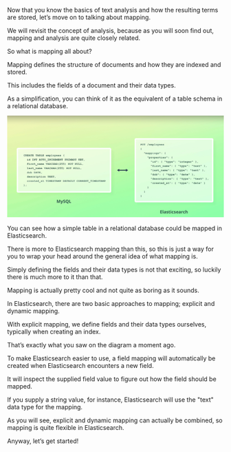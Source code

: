 Now that you know the basics of text analysis and how the resulting terms are stored, let’s move on to talking about mapping.

We will revisit the concept of analysis, because as you will soon find out, mapping and analysis are quite closely related.

So what is mapping all about?

Mapping defines the structure of documents and how they are indexed and stored.

This includes the fields of a document and their data types.

As a simplification, you can think of it as the equivalent of a table schema in a relational database.

![](images/2022-09-11_01-57.png)

You can see how a simple table in a relational database could be mapped in Elasticsearch.

There is more to Elasticsearch mapping than this, so this is just a way for you to wrap your head around the general idea of what mapping is.

Simply defining the fields and their data types is not that exciting, so luckily there is much more to it than that.

Mapping is actually pretty cool and not quite as boring as it sounds.

In Elasticsearch, there are two basic approaches to mapping; explicit and dynamic mapping.

With explicit mapping, we define fields and their data types ourselves, typically when creating an index.

That’s exactly what you saw on the diagram a moment ago.

To make Elasticsearch easier to use, a field mapping will automatically be created when Elasticsearch encounters a new field.

It will inspect the supplied field value to figure out how the field should be mapped.

If you supply a string value, for instance, Elasticsearch will use the "text" data type for the mapping.

As you will see, explicit and dynamic mapping can actually be combined, so mapping is quite flexible in Elasticsearch.

Anyway, let’s get started!